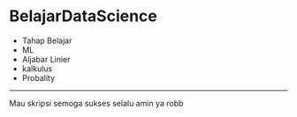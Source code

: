 # BelajarDataScience
- Tahap Belajar
- ML
- Aljabar Linier
- kalkulus
- Probality
<hr>
Mau skripsi
semoga sukses selalu
amin
ya robb


